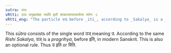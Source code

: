 ```yaml
---
sutra: उञः
vRtti: उञः प्रगृह्यसंज्ञा भवति इतौ शाकल्यस्याचार्यस्य मतेन ॥
vRtti_eng: "The particle उञ् before _iti_, according to _Sakalya_ is a _Pragrihya_."
---
```

This _sūtra_ consists of the single word उञ् meaning उ. According to the same _Rishi_ _Sakalya_, उञ् is a _pragrihya_, before इति, in modern Sanskrit. This is also an optional rule. Thus उ इति or विति.
